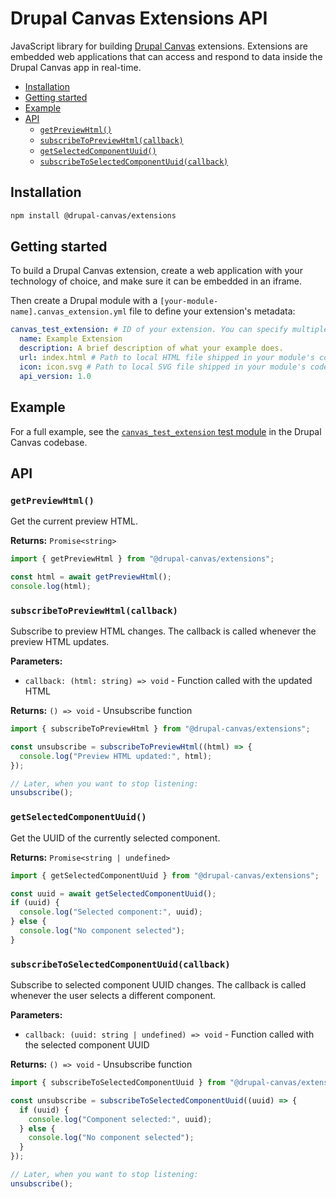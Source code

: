 # Drupal Canvas Extensions API

JavaScript library for building
[Drupal Canvas](https://www.drupal.org/project/canvas) extensions. Extensions
are embedded web applications that can access and respond to data inside the
Drupal Canvas app in real-time.

- [Installation](#installation)
- [Getting started](#getting-started)
- [Example](#example)
- [API](#api)
  - [`getPreviewHtml()`](#getpreviewhtml)
  - [`subscribeToPreviewHtml(callback)`](#subscribetopreviewhtmlcallback)
  - [`getSelectedComponentUuid()`](#getselectedcomponentuuid)
  - [`subscribeToSelectedComponentUuid(callback)`](#subscribetoselectedcomponentuuidcallback)

## Installation

```bash
npm install @drupal-canvas/extensions
```

## Getting started

To build a Drupal Canvas extension, create a web application with your
technology of choice, and make sure it can be embedded in an iframe.

Then create a Drupal module with a `[your-module-name].canvas_extension.yml`
file to define your extension's metadata:

```yml
canvas_test_extension: # ID of your extension. You can specify multiple extensions in this file.
  name: Example Extension
  description: A brief description of what your example does.
  url: index.html # Path to local HTML file shipped in your module's codebase, or a remote URL.
  icon: icon.svg # Path to local SVG file shipped in your module's codebase.
  api_version: 1.0
```

## Example

For a full example, see the
[`canvas_test_extension` test module](https://git.drupalcode.org/project/canvas/-/tree/1.x/tests/modules/canvas_test_extension?ref_type=heads)
in the Drupal Canvas codebase.

## API

### `getPreviewHtml()`

Get the current preview HTML.

**Returns:** `Promise<string>`

```typescript
import { getPreviewHtml } from "@drupal-canvas/extensions";

const html = await getPreviewHtml();
console.log(html);
```

### `subscribeToPreviewHtml(callback)`

Subscribe to preview HTML changes. The callback is called whenever the preview
HTML updates.

**Parameters:**

- `callback: (html: string) => void` - Function called with the updated HTML

**Returns:** `() => void` - Unsubscribe function

```typescript
import { subscribeToPreviewHtml } from "@drupal-canvas/extensions";

const unsubscribe = subscribeToPreviewHtml((html) => {
  console.log("Preview HTML updated:", html);
});

// Later, when you want to stop listening:
unsubscribe();
```

### `getSelectedComponentUuid()`

Get the UUID of the currently selected component.

**Returns:** `Promise<string | undefined>`

```typescript
import { getSelectedComponentUuid } from "@drupal-canvas/extensions";

const uuid = await getSelectedComponentUuid();
if (uuid) {
  console.log("Selected component:", uuid);
} else {
  console.log("No component selected");
}
```

### `subscribeToSelectedComponentUuid(callback)`

Subscribe to selected component UUID changes. The callback is called whenever
the user selects a different component.

**Parameters:**

- `callback: (uuid: string | undefined) => void` - Function called with the
  selected component UUID

**Returns:** `() => void` - Unsubscribe function

```typescript
import { subscribeToSelectedComponentUuid } from "@drupal-canvas/extensions";

const unsubscribe = subscribeToSelectedComponentUuid((uuid) => {
  if (uuid) {
    console.log("Component selected:", uuid);
  } else {
    console.log("No component selected");
  }
});

// Later, when you want to stop listening:
unsubscribe();
```
